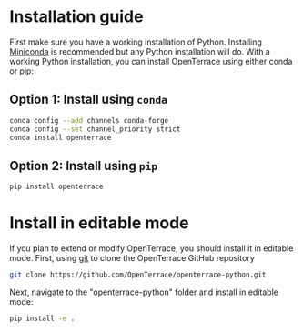 # Installation guide
First make sure you have a working installation of Python. Installing [Miniconda](https://docs.conda.io/en/latest/miniconda.html) is recommended but any Python installation will do. With a working Python installation, you can install OpenTerrace using either conda or pip:

## Option 1: Install using ``conda``

```bash
conda config --add channels conda-forge 
conda config --set channel_priority strict 
conda install openterrace
```

## Option 2: Install using ``pip``

```bash
pip install openterrace
```

# Install in editable mode

If you plan to extend or modify OpenTerrace, you should install it in editable mode. First, using [git](https://git-scm.com) to clone the OpenTerrace GitHub repository
```bash
git clone https://github.com/OpenTerrace/openterrace-python.git
```
Next, navigate to the "openterrace-python" folder and install in editable mode:
```bash
pip install -e .
```